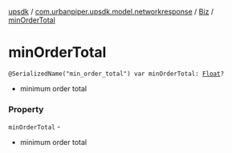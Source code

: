 [upsdk](../../index.md) / [com.urbanpiper.upsdk.model.networkresponse](../index.md) / [Biz](index.md) / [minOrderTotal](./min-order-total.md)

# minOrderTotal

`@SerializedName("min_order_total") var minOrderTotal: `[`Float`](https://kotlinlang.org/api/latest/jvm/stdlib/kotlin/-float/index.html)`?`
* minimum order total

### Property

`minOrderTotal` -
* minimum order total
